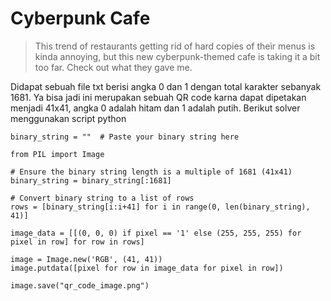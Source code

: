 # Cyberpunk Cafe

> This trend of restaurants getting rid of hard copies of their menus is kinda annoying, but this new cyberpunk-themed cafe is taking it a bit too far. Check out what they gave me.

Didapat sebuah file txt berisi angka 0 dan 1 dengan total karakter sebanyak 1681. Ya bisa jadi ini merupakan sebuah QR code karna dapat dipetakan menjadi 41x41, angka 0 adalah hitam dan 1 adalah putih.
Berikut solver menggunakan script python

```
binary_string = ""  # Paste your binary string here

from PIL import Image

# Ensure the binary string length is a multiple of 1681 (41x41)
binary_string = binary_string[:1681]

# Convert binary string to a list of rows
rows = [binary_string[i:i+41] for i in range(0, len(binary_string), 41)]

image_data = [[(0, 0, 0) if pixel == '1' else (255, 255, 255) for pixel in row] for row in rows]

image = Image.new('RGB', (41, 41))
image.putdata([pixel for row in image_data for pixel in row])

image.save("qr_code_image.png")
```

